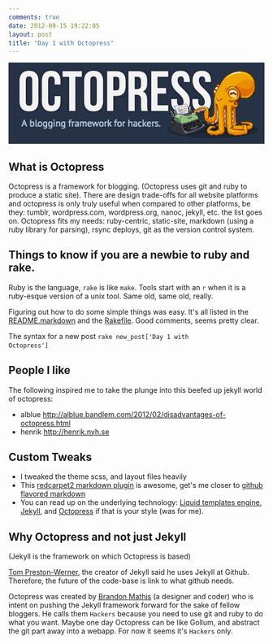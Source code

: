 ```yaml
---
comments: true
date: 2012-09-15 19:22:05
layout: post
title: "Day 1 with Octopress"
---
```


<div class="writings-main-img">
  <img src="/images/posts/octopress-logo.png" alt="octopress logo - cute octopus with a typewriter"> 
</div>

## What is Octopress
Octopress is a framework for blogging. (Octopress uses git and ruby to produce a static site). There are design trade-offs for all website platforms and octopress is only truly useful when compared to other platforms, be they: tumblr, wordpress.com, wordpress.org, nanoc, jekyll, etc. the list goes on. Octopress fits my needs: ruby-centric, static-site, markdown (using a ruby library for parsing), rsync deploys, git as the version control system.

## Things to know if you are a newbie to ruby and rake.

Ruby is the language, `rake` is like `make`. Tools start with an <code>r</code> when it is a ruby-esque version of a unix tool. Same old, same old, really.

Figuring out how to do some simple things was easy. It's all listed in the [README.markdown][readme] and the [Rakefile][rakefile]. Good comments, seems pretty clear.

The syntax for a new post <code>rake new_post['Day 1 with Octopress']</code>

## People I like 

The following inspired me to take the plunge into this beefed up jekyll world of octopress:
- alblue http://alblue.bandlem.com/2012/02/disadvantages-of-octopress.html
- henrik http://henrik.nyh.se
  
## Custom Tweaks

- I tweaked the theme scss, and layout files heavily
- This [redcarpet2 markdown plugin][plugin] is awesome, get's me closer to [github flavored markdown][gfm]
- You can read up on the underlying technology: [Liquid templates engine][liquid], [Jekyll][jekyll], and [Octopress][octopress] if that is your style (was for me).

## Why Octopress and not just Jekyll 

(Jekyll is the framework on which Octopress is based)

[Tom Preston-Werner][mojombo], the creator of Jekyll said he uses Jekyll at Github. Therefore, the future of the code-base is link to what github needs. 

Octopress was created by [Brandon Mathis][imathis] (a designer and coder) who is intent on pushing the Jekyll framework forward for the sake of fellow bloggers. He calls them <code>Hackers</code> because you need to use git and ruby to do what you want. Maybe one day Octopress can be like Gollum, and abstract the git part away into a webapp. For now it seems it's <code>Hackers</code> only.

[readme]: https://github.com/imathis/octopress/blob/master/README.markdown
[rakefile]: https://github.com/imathis/octopress/blob/master/Rakefile
[plugin]: https://github.com/nono/Jekyll-plugins
[gfm]: http://github.github.com/github-flavored-markdown/
[liquid]: https://github.com/Shopify/liquid/wiki/Liquid-for-Programmers
[jekyll]: https://github.com/mojombo/jekyll#readme
[octopress]: https://github.com/imathis/octopress#readme
[mojombo]: http://tom.preston-werner.com/
[imathis]: http://brandonmathis.com/